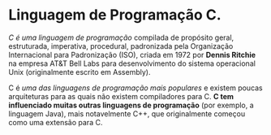 # Linguagem de Programação C.

*C é uma linguagem de programação* compilada de propósito geral, estruturada, imperativa, procedural, padronizada pela Organização Internacional para Padronização (ISO), criada em 1972 por **Dennis Ritchie** na empresa AT&T Bell Labs para desenvolvimento do sistema operacional Unix (originalmente escrito em Assembly).

C é *uma das linguagens de programação mais populares* e existem poucas arquiteturas para as quais não existem compiladores para C. **C tem influenciado muitas outras linguagens de programação** (por exemplo, a linguagem Java), mais notavelmente C++, que originalmente começou como uma extensão para C.